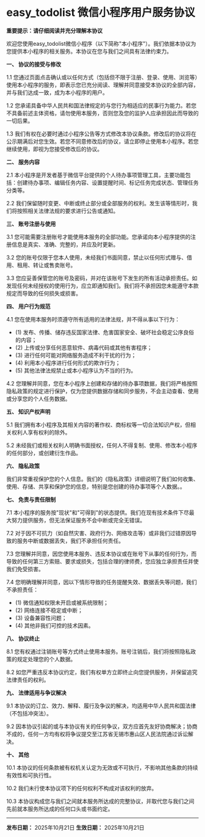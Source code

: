 # easy_todolist 微信小程序用户服务协议

**重要提示：请仔细阅读并充分理解本协议**

欢迎您使用easy_todolist微信小程序（以下简称"本小程序"）。我们依据本协议为您提供本小程序的相关服务。本协议在您与我们之间具有法律约束力。

**一、 协议的接受与修改**

1.1 您通过页面点击确认或以任何方式（包括但不限于注册、登录、使用、浏览等）使用本小程序的服务，即表示您已充分阅读、理解并同意接受本协议的全部内容，并与我们达成一致，成为本小程序的用户。

1.2 您承诺具备中华人民共和国法律规定的与您行为相适应的民事行为能力。若您不具备前述主体资格，请勿使用本服务，否则您及您的监护人应承担因此而导致的一切后果。

1.3 我们有权在必要时通过小程序公告等方式修改本协议条款。修改后的协议将在公示期满后对您生效。若您不同意修改后的协议，请立即停止使用本小程序。若您继续使用，即视为您接受修改后的协议。

**二、 服务内容**

2.1 本小程序是开发者基于微信平台提供的个人待办事项管理工具，主要功能包括：创建待办事项、编辑任务内容、设置提醒时间、标记任务完成状态、管理任务分类等。

2.2 我们保留随时变更、中断或终止部分或全部服务的权利。发生该等情形时，我们将按照相关法律法规的要求进行公告或通知。

**三、 账号注册与使用**

3.1 您可能需要注册账号才能使用本服务的全部功能。您承诺向本小程序提供的注册信息是真实、准确、完整的，并应及时更新。

3.2 您的账号仅限于您本人使用，未经我们书面同意，禁止以任何形式赠与、借用、租用、转让或售卖账号。

3.3 您应妥善保管您的账号及密码，并对在该账号下发生的所有活动承担责任。如发现任何未经授权的使用行为，应立即通知我们。我们将不承担因您未能遵守本款规定而导致的任何损失或损害。

**四、 用户行为规范**

4.1 您在使用本服务时须遵守所有适用的法律法规，并不得从事以下行为：
- (1) 发布、传播、储存违反国家法律、危害国家安全、破坏社会稳定公序良俗的内容；
- (2) 上传或分享任何恶意软件、病毒代码或其他有害程序；
- (3) 进行任何可能对网络服务造成不利干扰的行为；
- (4) 利用本小程序进行任何形式的欺诈行为；
- (5) 其他法律法规禁止或本小程序认为不当的行为。

4.2 您理解并同意，您在本小程序上创建和存储的待办事项数据，我们将严格按照隐私政策的规定进行保护，仅为您提供数据存储和同步服务，不会主动查看、使用或分享您的个人任务数据。

**五、 知识产权声明**

5.1 我们拥有本小程序及其相关内容的著作权、商标权等一切合法知识产权，但相关权利人享有权利的除外。

5.2 未经我们或相关权利人明确书面授权，任何人不得复制、使用、修改本小程序的任何部分，或创建衍生作品。

**六、 隐私政策**

我们非常重视保护您的个人信息。我们的《隐私政策》详细说明了我们如何收集、使用、存储、共享和保护您的信息，特别是您创建的待办事项等个人数据。。

**七、 免责与责任限制**

7.1 本小程序的服务按"现状"和"可得到"的状态提供。我们在现有技术条件下尽最大努力提供服务，但无法保证服务不会中断或完全无错误。

7.2 对于因不可抗力（如自然灾害、政府行为、网络攻击等）或非我们过错原因导致的服务中断或数据丢失，我们不承担任何责任。

7.3 您理解并同意，因您使用本服务、违反本协议或在账号下从事的任何行为，而导致的任何第三方索赔、要求或损失，包括合理的律师费，您应独立承担责任并使我们免受损害。

7.4 您明确理解并同意，因以下情形导致的任务提醒失效、数据丢失等问题，我们不承担责任：
- (1) 微信通知权限未开启或被系统限制；
- (2) 网络连接不稳定或中断；
- (3) 设备兼容性问题；
- (4) 其他非我们可控的技术因素。

**八、 协议终止**

8.1 您有权通过注销账号等方式终止使用本服务。账号注销后，我们将按照隐私政策的规定处理您的个人数据。

8.2 如您严重违反本协议约定，我们有权单方立即终止向您提供服务，并保留追究法律责任的权利。

**九、 法律适用与争议解决**

9.1 本协议的订立、效力、解释、履行及争议的解决，均适用中华人民共和国法律（不包括冲突法）。

9.2 因本协议引起的或与本协议有关的任何争议，双方应首先友好协商解决；协商不成的，任何一方均有权将争议提交至江苏省无锡市惠山区人民法院通过诉讼解决。

**十、 其他**

10.1 本协议的任何条款被有权机关认定为无效或不可执行，不影响其他条款的持续有效性和可执行性。

10.2 我们未行使本协议项下的任何权利不构成对该权利的放弃。

10.3 本协议构成您与我们之间就本服务所达成的完整协议，并取代您与我们之间先前就本服务所达成的任何口头或书面约定。

---
**发布日期：** 2025年10月21日
**生效日期：** 2025年10月21日